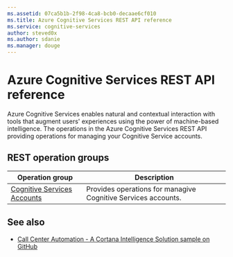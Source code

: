 ```yaml
---
ms.assetid: 07ca5b1b-2f98-4ca8-bcb0-decaae6cf010
ms.title: Azure Cognitive Services REST API reference
ms.service: cognitive-services
author: steved0x
ms.author: sdanie
ms.manager: douge
---
```


# Azure Cognitive Services REST API reference

Azure Cognitive Services enables natural and contextual interaction with tools that augment users' experiences using the power of machine-based intelligence. The operations in the Azure Cognitive Services REST API providing operations for managing your Cognitive Service accounts.

## REST operation groups

| Operation group                                                         | Description                                                   |
|-------------------------------------------------------------------------|---------------------------------------------------------------|
| [Cognitive Services Accounts](~/api-ref/cognitiveservices/cognitiveservicesaccounts.json) | Provides operations for managive Cognitive Services accounts. |

## See also

- [Call Center Automation - A Cortana Intelligence Solution sample on GitHub](https://github.com/Azure/cortana-intelligence-call-center-cognitive-services-solution)
